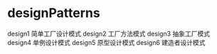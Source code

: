 # designPatterns
design1 简单工厂设计模式
design2 工厂方法模式
design3 抽象工厂模式
design4 单例设计模式
design5 原型设计模式
design6 建造者设计模式
